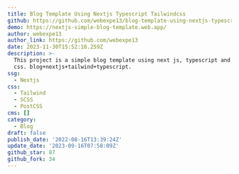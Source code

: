 ```yaml
---
title: Blog Template Using Nextjs Typescript Tailwindcss
github: https://github.com/webexpe13/blog-template-using-nextjs-typescript-tailwindcss
demo: https://nextjs-simple-blog-template.web.app/
author: webexpe13
author_link: https://github.com/webexpe13
date: 2023-11-30T15:52:18.259Z
description: >-
  This project is a simple blog template using next js, typescript and tailwind
  css. blog+nextjs+tailwind+typescript.
ssg:
  - Nextjs
css:
  - Tailwind
  - SCSS
  - PostCSS
cms: []
category:
  - Blog
draft: false
publish_date: '2022-08-16T13:39:24Z'
update_date: '2023-09-16T07:58:09Z'
github_star: 87
github_fork: 34
---
```

